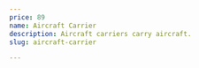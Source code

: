 ```yaml
---
price: 89
name: Aircraft Carrier
description: Aircraft carriers carry aircraft.
slug: aircraft-carrier

---
```

